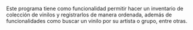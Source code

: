 Este programa tiene como funcionalidad permitir hacer un inventario de colección de vinilos y registrarlos de manera ordenada, además de funcionalidades como buscar un vinilo por su artista o grupo, entre otras.
